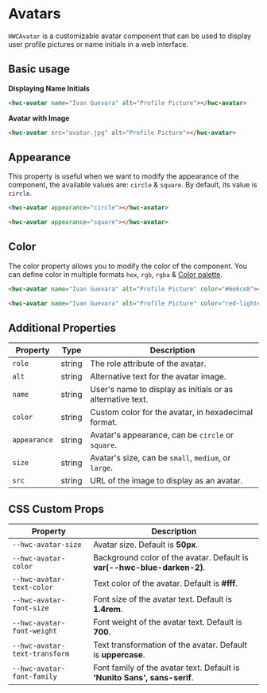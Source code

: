 # Avatars

`HWCAvatar` is a customizable avatar component that can be used to display user profile pictures or name initials in a web interface.

## Basic usage

**Displaying Name Initials**

```html
<hwc-avatar name="Ivan Guevara" alt="Profile Picture"></hwc-avatar>
```

**Avatar with Image**

```html
<hwc-avatar src="avatar.jpg" alt="Profile Picture"></hwc-avatar>
```

## Appearance

This property is useful when we want to modify the appearance of the component, the available values are: `circle` & `square`. By default, its value is `circle`.

```html
<hwc-avatar appearance="circle"></hwc-avatar>

<hwc-avatar appearance="square"></hwc-avatar>
```

## Color

The color property allows you to modify the color of the component. You can define color in multiple formats `hex`, `rgb`, `rgba` & [Color palette](/src/assets/colors.css).

```html
<hwc-avatar name="Ivan Guevara" alt="Profile Picture" color="#6e6ce8"></hwc-avatar>

<hwc-avatar name="Ivan Guevara" alt="Profile Picture" color="red-lighten-5"></hwc-avatar>
```

## Additional Properties

| Property     | Type                           | Description                                                |
| ------------ | ------------------------------ | ---------------------------------------------------------- |
| `role`       | string                         | The role attribute of the avatar.                          |
| `alt`        | string                         | Alternative text for the avatar image.                     |
| `name`       | string                         | User's name to display as initials or as alternative text. |
| `color`      | string                         | Custom color for the avatar, in hexadecimal format.        |
| `appearance` | string           | Avatar's appearance, can be `circle` or `square`.          |
| `size`       | string | Avatar's size, can be `small`, `medium`, or `large`.       |
| `src`        | string                         | URL of the image to display as an avatar.                  |

## CSS Custom Props

| Property                      | Description                                                           |
| ----------------------------- | --------------------------------------------------------------------- |
| `--hwc-avatar-size`           | Avatar size. Default is **50px**.                                         |
| `--hwc-avatar-color`          | Background color of the avatar. Default is **var(--hwc-blue-darken-2)**.  |
| `--hwc-avatar-text-color`     | Text color of the avatar. Default is **#fff**.                            |
| `--hwc-avatar-font-size`      | Font size of the avatar text. Default is **1.4rem**.                      |
| `--hwc-avatar-font-weight`    | Font weight of the avatar text. Default is **700**.                       |
| `--hwc-avatar-text-transform` | Text transformation of the avatar. Default is **uppercase**.              |
| `--hwc-avatar-font-family`    | Font family of the avatar text. Default is **'Nunito Sans', sans-serif**. |